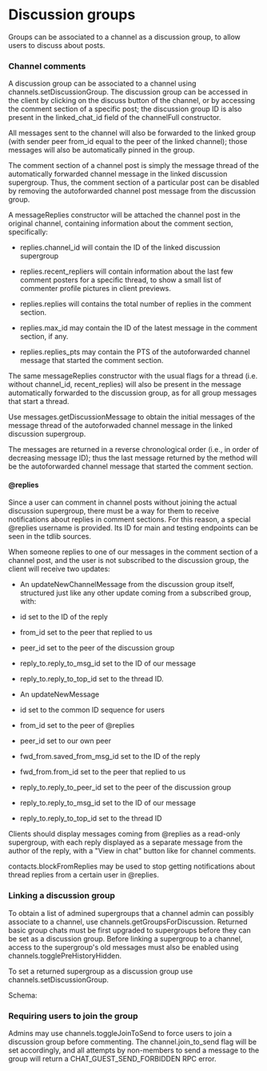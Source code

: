 # Discussion groups

Groups can be associated to a channel as a discussion group, to allow users to discuss about posts.

### Channel comments

A discussion group can be associated to a channel using channels.setDiscussionGroup.
The discussion group can be accessed in the client by clicking on the discuss button of the channel, or by accessing the comment section of a specific post; the discussion group ID is also present in the linked_chat_id field of the channelFull constructor.

All messages sent to the channel will also be forwarded to the linked group (with sender peer from_id equal to the peer of the linked channel); those messages will also be automatically pinned in the group.

The comment section of a channel post is simply the message thread of the automatically forwarded channel message in the linked discussion supergroup.
Thus, the comment section of a particular post can be disabled by removing the autoforwarded channel post message from the discussion group.

A messageReplies constructor will be attached the channel post in the original channel, containing information about the comment section, specifically:

- replies.channel_id will contain the ID of the linked discussion supergroup

- replies.recent_repliers will contain information about the last few comment posters for a specific thread, to show a small list of commenter profile pictures in client previews.

- replies.replies will contains the total number of replies in the comment section.

- replies.max_id may contain the ID of the latest message in the comment section, if any.

- replies.replies_pts may contain the PTS of the autoforwarded channel message that started the comment section.

The same messageReplies constructor with the usual flags for a thread (i.e. without channel_id, recent_replies) will also be present in the message automatically forwarded to the discussion group, as for all group messages that start a thread.

Use messages.getDiscussionMessage to obtain the initial messages of the message thread of the autoforwaded channel message in the linked discussion supergroup.

The messages are returned in a reverse chronological order (i.e., in order of decreasing message ID); thus the last message returned by the method will be the autoforwarded channel message that started the comment section.

#### @replies

Since a user can comment in channel posts without joining the actual discussion supergroup, there must be a way for them to receive notifications about replies in comment sections.
For this reason, a special @replies username is provided.
Its ID for main and testing endpoints can be seen in the tdlib sources.

When someone replies to one of our messages in the comment section of a channel post, and the user is not subscribed to the discussion group, the client will receive two updates:

- An updateNewChannelMessage from the discussion group itself, structured just like any other update coming from a subscribed group, with:

- id set to the ID of the reply

- from_id set to the peer that replied to us

- peer_id set to the peer of the discussion group

- reply_to.reply_to_msg_id set to the ID of our message

- reply_to.reply_to_top_id set to the thread ID.

- An updateNewMessage

- id set to the common ID sequence for users

- from_id set to the peer of @replies

- peer_id set to our own peer

- fwd_from.saved_from_msg_id set to the ID of the reply

- fwd_from.from_id set to the peer that replied to us

- reply_to.reply_to_peer_id set to the peer of the discussion group

- reply_to.reply_to_msg_id set to the ID of our message

- reply_to.reply_to_top_id set to the thread ID

Clients should display messages coming from @replies as a read-only supergroup, with each reply displayed as a separate message from the author of the reply, with a "View in chat" button like for channel comments.

contacts.blockFromReplies may be used to stop getting notifications about thread replies from a certain user in @replies.

### Linking a discussion group

To obtain a list of admined supergroups that a channel admin can possibly associate to a channel, use channels.getGroupsForDiscussion.
Returned basic group chats must be first upgraded to supergroups before they can be set as a discussion group.
Before linking a supergroup to a channel, access to the supergroup's old messages must also be enabled using channels.togglePreHistoryHidden.

To set a returned supergroup as a discussion group use channels.setDiscussionGroup.

Schema:

### Requiring users to join the group

Admins may use channels.toggleJoinToSend to force users to join a discussion group before commenting.
The channel.join_to_send flag will be set accordingly, and all attempts by non-members to send a message to the group will return a CHAT_GUEST_SEND_FORBIDDEN RPC error.

